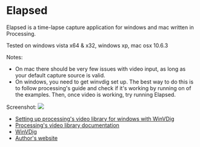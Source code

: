 Elapsed
=============

Elapsed is a time-lapse capture application for windows and mac written in Processing.

Tested on windows vista x64 & x32, windows xp, mac osx 10.6.3

Notes:
* On mac there should be very few issues with video input, as long as your default capture source is valid.
* On windows, you need to get winvdig set up. The best way to do this is to follow processing's guide and check if it's working by running on of the examples. Then, once video is working, try running Elapsed.



Screenshot:
<img src="http://dl.dropbox.com/u/2742959/elapsed_screenshot.jpg" />

* [Setting up processing's video library for windows with WinVDig](http://wiki.processing.org/w/Video_Issues)
* [Processing's video library documentation](http://processing.org/reference/libraries/video/index.html)
* [WinVDig](http://www.eden.net.nz/7/20071008/)
* [Author's website](http://www.jackkern.com)


